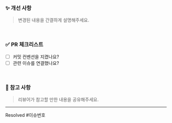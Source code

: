 ### ✨ 개선 사항
> 변경된 내용을 간결하게 설명해주세요.

<br>

### ✅ PR 체크리스트
- [ ] 커밋 컨벤션을 지켰나요?
- [ ] 관련 이슈를 연결했나요?

<br>

### 🔗 참고 사항
> 리뷰어가 참고할 만한 내용을 공유해주세요.

---
Resolved #이슈번호
